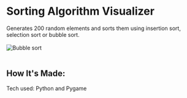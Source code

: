 # Sorting Algorithm Visualizer
Generates 200 random elements and sorts them using insertion sort, selection sort or bubble sort.
<br>
<br>
![Bubble sort](https://user-images.githubusercontent.com/93552245/196063243-ff0ec72c-a238-42b5-ad47-ed05fb26e564.PNG)
<br>
<br>

## How It's Made:
Tech used: Python and Pygame
